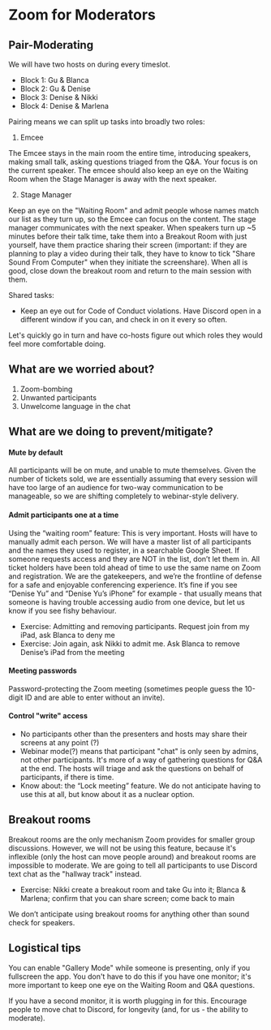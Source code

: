 # Zoom for Moderators

## Pair-Moderating

We will have two hosts on during every timeslot.

* Block 1: Gu & Blanca
* Block 2: Gu & Denise
* Block 3: Denise & Nikki
* Block 4: Denise & Marlena

Pairing means we can split up tasks into broadly two roles:

  1. Emcee

  The Emcee stays in the main room the entire time, introducing speakers,
  making small talk, asking questions triaged from the Q&A. Your focus is on
  the current speaker. The emcee should also keep an eye on the Waiting Room
  when the Stage Manager is away with the next speaker.

  2. Stage Manager

  Keep an eye on the "Waiting Room" and admit people whose names match our
  list as they turn up, so the Emcee can focus on the content.
  The stage manager communicates with the next speaker. When speakers turn up
  ~5 minutes before their talk time, take them into a Breakout Room with just
  yourself, have them practice sharing their screen (important: if they are
  planning to play a video during their talk, they have to know to tick "Share
  Sound From Computer" when they initiate the screenshare). When all is good,
  close down the breakout room and return to the main session with them.

  Shared tasks:

  * Keep an eye out for Code of Conduct violations. Have Discord open in a
    different window if you can, and check in on it every so often. 

  Let's quickly go in turn and have co-hosts figure out which roles they would
  feel more comfortable doing.

## What are we worried about?

1. Zoom-bombing
1. Unwanted participants
1. Unwelcome language in the chat

## What are we doing to prevent/mitigate?

#### Mute by default

All participants will be on mute, and unable to mute themselves. 
Given the number of tickets sold, we are essentially assuming that 
every session will have too large of an audience for two-way communication 
to be manageable, so we are shifting completely to webinar-style delivery.

#### Admit participants one at a time

Using the “waiting room” feature: This is very important. Hosts will have to 
manually admit each person. We will have a master list of all participants 
and the names they used to register, in a searchable Google Sheet. If someone 
requests access and they are NOT in the list, don’t let them in. All ticket 
holders have been told ahead of time to use the same name on Zoom and 
registration. We are the gatekeepers, and we’re the frontline of defense 
for a safe and enjoyable conferencing experience. It’s fine if you see 
“Denise Yu” and “Denise Yu’s iPhone” for example - that usually means that 
someone is having trouble accessing audio from one device, but let us 
know if you see fishy behaviour.

* Exercise: Admitting and removing participants. Request join from my iPad, 
  ask Blanca to deny me
* Exercise: Join again, ask Nikki to admit me. Ask Blanca to remove Denise’s iPad from the meeting

#### Meeting passwords

Password-protecting the Zoom meeting (sometimes people guess the 10-digit 
ID and are able to enter without an invite).

#### Control "write" access

- No participants other than the presenters and hosts may share their screens at any point (?)
- Webinar mode(?) means that participant "chat" is only seen by admins, not
  other participants. It's more of a way of gathering questions for Q&A at the
  end. The hosts will triage and ask the questions on behalf of participants, if
  there is time.
- Know about: the “Lock meeting” feature. We do not anticipate having to use this 
  at all, but know about it as a nuclear option.

## Breakout rooms

Breakout rooms are the only mechanism Zoom provides for smaller group
discussions. However, we will not be using this feature, because it's inflexible
(only the host can move people around) and breakout rooms are impossible to moderate.
We are going to tell all participants to use Discord text chat as the "hallway
track" instead.

- Exercise: Nikki create a breakout room and take Gu into it; Blanca & Marlena; 
  confirm that you can share screen; come back to main

We don’t anticipate using breakout rooms for anything other than sound check for speakers.

## Logistical tips

You can enable "Gallery Mode" while someone is presenting, only if you
fullscreen the app. You don't have to do this if you have one monitor; it's more
important to keep one eye on the Waiting Room and Q&A questions.

If you have a second monitor, it is worth plugging in for this. 
Encourage people to move chat to Discord, for longevity (and, for us - the ability to moderate).


